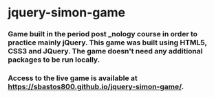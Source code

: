 # jquery-simon-game

### Game built in the period post _nology course in order to practice mainly jQuery. This game was built using HTML5, CSS3 and JQuery. The game doesn't need any additional packages to be run locally.
###  Access to the live game is available at https://sbastos800.github.io/jquery-simon-game/.
